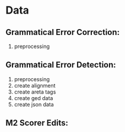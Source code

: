 # Data

## Grammatical Error Correction:
1) preprocessing



## Grammatical Error Detection:

1) preprocessing
2) create alignment
3) create areta tags
4) create ged data
5) create json data


## M2 Scorer Edits:

